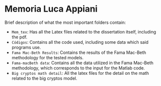 # Memoria Luca Appiani
Brief description of what the most important folders contain:
* ```Mem_tex```: Has all the Latex files related to the dissertation itself, including the pdf.
* ```Códigos```: Contains all the code used, including some data which said programs use.
* ```Fama Mac-Beth Results```: Contains the results of the Fama Mac-Beth methodology for the tested models.
* ```Fama-macBeth data```: Contains all the data utilized in the Fama Mac-Beth methodology, which corresponds to the input for the Matlab code.
* ```Big cryptos math detail```: All the latex files for the detail on the math related to the big cryptos model.
